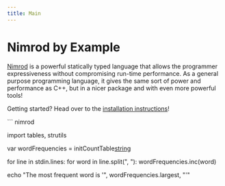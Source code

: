 ```yaml
---
title: Main
---
```


# Nimrod by Example

[Nimrod] is a powerful statically typed language that allows the programmer expressiveness without compromising run-time performance. As a general purpose programming language, it gives the same sort of power and performance as C++, but in a nicer package and with even more powerful tools!

[Nimrod]: http://nimrod-lang.org/

Getting started? Head over to the [installation instructions](/getting_started/)!

<!--skip-->``` nimrod
import tables, strutils

var wordFrequencies = initCountTable[string]()

for line in stdin.lines:
  for word in line.split(", "):
    wordFrequencies.inc(word)

echo "The most frequent word is '", wordFrequencies.largest, "'"
```
